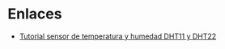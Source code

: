 # Enlaces
- [Tutorial sensor de temperatura y humedad DHT11 y DHT22](https://naylampmechatronics.com/blog/40_tutorial-sensor-de-temperatura-y-humedad-dht11-y-dht22.html)
